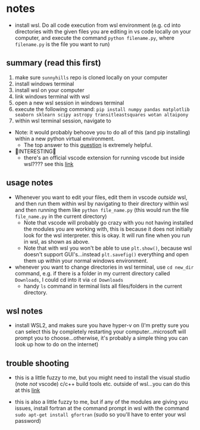 # notes

* install wsl. Do all code execution from wsl environment (e.g. cd into directories with the given files you are editing in vs code locally on your computer, and execute the command ```python filename.py```, where ```filename.py``` is the file you want to run)

## summary (read this first)

1. make sure ```sunnyhills``` repo is cloned locally on your computer
2. install windows terminal 
3. install wsl on your computer
4. link windows terminal with wsl 
5. open a new wsl session in windows terminal
6. execute the following command: ```pip install numpy pandas matplotlib seaborn sklearn scipy astropy transitleastsquares wotan altaipony```
7. within wsl terminal session, navigate to 

* Note: it would probably behoove you to do all of this (and pip installing) within a new python virtual environment. 
    * The top answer to this [question](https://stackoverflow.com/questions/21240653/how-to-install-a-package-inside-virtualenv) is extremely helpful. 
* 🚨INTERESTING🚨
   * there's an official vscode extension for running vscode but inside wsl???? see this [link](https://code.visualstudio.com/docs/remote/wsl-tutorial)

## usage notes

* Whenever you want to edit your files, edit them in vscode *outside* wsl, and then run them within wsl by navigating to their directory within wsl and then running them like ```python file_name.py``` (this would run the file ```file_name.py``` in the current directory)
    * Note that vscode will probably go crazy with you not having installed the modules you are working with, this is because it does not initially look for the wsl interpreter. this is okay. It will run fine when you run in wsl, as shown as above. 
    * Note that with wsl you won't be able to use ```plt.show()```, because wsl doesn't support GUI's...instead ```plt.savefig()``` everything and open them up within your normal windows environment. 
* whenever you want to change directories in wsl terminal, use ```cd new_dir``` command, e.g. if there is a folder in my current directory called ```Downloads```, I could cd into it via ```cd Downloads```
    * handy ```ls``` command in terminal lists all files/folders in the current directory. 

## wsl notes

* install WSL2, and makes sure you have hyper-v on (I'm pretty sure you can select this by completely restarting your computer...microsoft will prompt you to choose...otherwise, it's probably a simple thing you can look up how to do on the internet)

## trouble shooting

* this is a little fuzzy to me, but you might need to install the visual studio (note *not* vscode) c/c++ build tools etc. outside of wsl...you can do this at this [link](https://visualstudio.microsoft.com/vs/features/cplusplus/)

* this is also a little fuzzy to me, but if any of the modules are giving you issues, install fortran at the command prompt in wsl with the command ```sudo apt-get install gfortran``` (sudo so you'll have to enter your wsl password)
